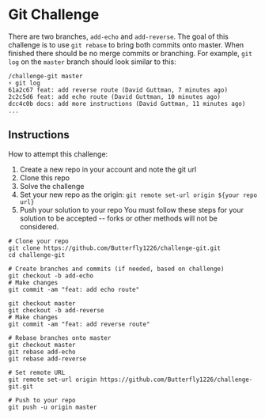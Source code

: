 # Git Challenge
There are two branches, `add-echo` and `add-reverse`. The goal of this challenge is to use `git rebase` to bring both commits onto master. When finished there should be no merge commits or branching. For example, `git log` on the `master` branch should look similar to this:
```
/challenge-git master
⚡ git log
61a2c67 feat: add reverse route (David Guttman, 7 minutes ago)
2c2c5d6 feat: add echo route (David Guttman, 10 minutes ago)
dcc4c0b docs: add more instructions (David Guttman, 11 minutes ago)
...
```
## Instructions
How to attempt this challenge:
1) Create a new repo in your account and note the git url
2) Clone this repo
3) Solve the challenge
4) Set your new repo as the origin: `git remote set-url origin ${your repo url}`
5) Push your solution to your repo
You must follow these steps for your solution to be accepted -- forks or other methods will not be considered.

```
# Clone your repo
git clone https://github.com/Butterfly1226/challenge-git.git
cd challenge-git

# Create branches and commits (if needed, based on challenge)
git checkout -b add-echo
# Make changes
git commit -am "feat: add echo route"

git checkout master
git checkout -b add-reverse
# Make changes
git commit -am "feat: add reverse route"

# Rebase branches onto master
git checkout master
git rebase add-echo
git rebase add-reverse

# Set remote URL
git remote set-url origin https://github.com/Butterfly1226/challenge-git.git

# Push to your repo
git push -u origin master
```
